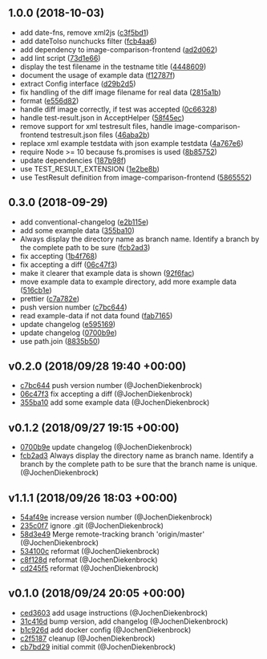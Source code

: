## 1.0.0 (2018-10-03)

* add date-fns, remove xml2js ([c3f5bd1](https://github.com/jochendiekenbrock/image-comparison-backend/commit/c3f5bd1))
* add dateToIso nunchucks filter ([fcb4aa6](https://github.com/jochendiekenbrock/image-comparison-backend/commit/fcb4aa6))
* add dependency to image-comparison-frontend ([ad2d062](https://github.com/jochendiekenbrock/image-comparison-backend/commit/ad2d062))
* add lint script ([73d1e66](https://github.com/jochendiekenbrock/image-comparison-backend/commit/73d1e66))
* display the test filename in the testname title ([4448609](https://github.com/jochendiekenbrock/image-comparison-backend/commit/4448609))
* document the usage of example data ([f12787f](https://github.com/jochendiekenbrock/image-comparison-backend/commit/f12787f))
* extract Config interface ([d29b2d5](https://github.com/jochendiekenbrock/image-comparison-backend/commit/d29b2d5))
* fix handling of the diff image filename for real data ([2815a1b](https://github.com/jochendiekenbrock/image-comparison-backend/commit/2815a1b))
* format ([e556d82](https://github.com/jochendiekenbrock/image-comparison-backend/commit/e556d82))
* handle diff image correctly, if test was accepted ([0c66328](https://github.com/jochendiekenbrock/image-comparison-backend/commit/0c66328))
* handle test-result.json in AcceptHelper ([58f45ec](https://github.com/jochendiekenbrock/image-comparison-backend/commit/58f45ec))
* remove support for xml testresult files, handle image-comparison-frontend testresult.json files ([46aba2b](https://github.com/jochendiekenbrock/image-comparison-backend/commit/46aba2b))
* replace xml example testdata with json example testdata ([4a767e6](https://github.com/jochendiekenbrock/image-comparison-backend/commit/4a767e6))
* require Node >= 10 because fs.promises is used ([8b85752](https://github.com/jochendiekenbrock/image-comparison-backend/commit/8b85752))
* update dependencies ([187b98f](https://github.com/jochendiekenbrock/image-comparison-backend/commit/187b98f))
* use TEST_RESULT_EXTENSION ([1e2be8b](https://github.com/jochendiekenbrock/image-comparison-backend/commit/1e2be8b))
* use TestResult definition from image-comparison-frontend ([5865552](https://github.com/jochendiekenbrock/image-comparison-backend/commit/5865552))



## 0.3.0 (2018-09-29)

* add conventional-changelog ([e2b115e](https://github.com/jochendiekenbrock/image-comparison-backend/commit/e2b115e))
* add some example data ([355ba10](https://github.com/jochendiekenbrock/image-comparison-backend/commit/355ba10))
* Always display the directory name as branch name. Identify a branch by the complete path to be sure  ([fcb2ad3](https://github.com/jochendiekenbrock/image-comparison-backend/commit/fcb2ad3))
* fix accepting ([1b4f768](https://github.com/jochendiekenbrock/image-comparison-backend/commit/1b4f768))
* fix accepting a diff ([06c47f3](https://github.com/jochendiekenbrock/image-comparison-backend/commit/06c47f3))
* make it clearer that example data is shown ([92f6fac](https://github.com/jochendiekenbrock/image-comparison-backend/commit/92f6fac))
* move example data to example directory, add more example data ([516cb1e](https://github.com/jochendiekenbrock/image-comparison-backend/commit/516cb1e))
* prettier ([c7a782e](https://github.com/jochendiekenbrock/image-comparison-backend/commit/c7a782e))
* push version number ([c7bc644](https://github.com/jochendiekenbrock/image-comparison-backend/commit/c7bc644))
* read example-data if not data found ([fab7165](https://github.com/jochendiekenbrock/image-comparison-backend/commit/fab7165))
* update changelog ([e595169](https://github.com/jochendiekenbrock/image-comparison-backend/commit/e595169))
* update changelog ([0700b9e](https://github.com/jochendiekenbrock/image-comparison-backend/commit/0700b9e))
* use path.join ([8835b50](https://github.com/jochendiekenbrock/image-comparison-backend/commit/8835b50))


## v0.2.0 (2018/09/28 19:40 +00:00)
- [c7bc644](https://github.com/JochenDiekenbrock/image-comparison-backend/commit/c7bc6440b8d1efa3562917f7d55670987d22fe5c) push version number (@JochenDiekenbrock)
- [06c47f3](https://github.com/JochenDiekenbrock/image-comparison-backend/commit/06c47f37a9af4acb8913b82a3bc2208cc3746fb7) fix accepting a diff (@JochenDiekenbrock)
- [355ba10](https://github.com/JochenDiekenbrock/image-comparison-backend/commit/355ba10f8d7b5a476e6d76d6166af8e90d7551bb) add some example data (@JochenDiekenbrock)

## v0.1.2 (2018/09/27 19:15 +00:00)
- [0700b9e](https://github.com/JochenDiekenbrock/image-comparison-backend/commit/0700b9e7d0258215e1332a6f238a5c1a0c8f6c7f) update changelog (@JochenDiekenbrock)
- [fcb2ad3](https://github.com/JochenDiekenbrock/image-comparison-backend/commit/fcb2ad3ebce455c97d0d595b8cb3de361179346d) Always display the directory name as branch name. Identify a branch by the complete path to be sure that the branch name is unique. (@JochenDiekenbrock)

## v1.1.1 (2018/09/26 18:03 +00:00)
- [54af49e](https://github.com/JochenDiekenbrock/image-comparison-backend/commit/54af49e16e554173483e4f4f138e94eb426f1b0e) increase version number (@JochenDiekenbrock)
- [235c0f7](https://github.com/JochenDiekenbrock/image-comparison-backend/commit/235c0f7ace5447847236d83bce75df91a0f26fad) ignore .git (@JochenDiekenbrock)
- [58d3e49](https://github.com/JochenDiekenbrock/image-comparison-backend/commit/58d3e499d1dda6f9d8002a99d3404d2aeca12e9f) Merge remote-tracking branch 'origin/master' (@JochenDiekenbrock)
- [534100c](https://github.com/JochenDiekenbrock/image-comparison-backend/commit/534100cc000e621fc7f74461f9717c2963b67b88) reformat (@JochenDiekenbrock)
- [c8f128d](https://github.com/JochenDiekenbrock/image-comparison-backend/commit/c8f128d6ec633d74456b0e1058663380f44d1cc6) reformat (@JochenDiekenbrock)
- [cd245f5](https://github.com/JochenDiekenbrock/image-comparison-backend/commit/cd245f5cc36f0efce444d5d23a026b33cd04b9a7) reformat (@JochenDiekenbrock)

## v0.1.0 (2018/09/24 20:05 +00:00)
- [ced3603](https://github.com/JochenDiekenbrock/image-comparison-backend/commit/ced3603725aabfaaff9668dce4532737e8b34609) add usage instructions (@JochenDiekenbrock)
- [31c416d](https://github.com/JochenDiekenbrock/image-comparison-backend/commit/31c416d8bca5858b2aa13e2717ef4049659c12e4) bump version, add changelog (@JochenDiekenbrock)
- [b1c926d](https://github.com/JochenDiekenbrock/image-comparison-backend/commit/b1c926d61a475fdf8d915c60db08abbc6076f0ed) add docker config (@JochenDiekenbrock)
- [c2f5187](https://github.com/JochenDiekenbrock/image-comparison-backend/commit/c2f51875b0106843d23624f78c68c0dd99693cfa) cleanup (@JochenDiekenbrock)
- [cb7bd29](https://github.com/JochenDiekenbrock/image-comparison-backend/commit/cb7bd29924c02e92ea6fc1136d8e9b47f873bc4f) initial commit (@JochenDiekenbrock)
